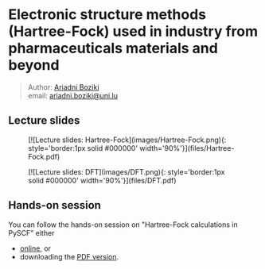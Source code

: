 # Electronic structure methods (Hartree-Fock) used in industry from pharmaceuticals materials and beyond

> Author: [Ariadni Boziki](https://www.uni.lu/fstm-en/people/ariadni-boziki/)<br>
> email: [ariadni.boziki@uni.lu](mailto:ariadni.boziki@uni.lu)

## Lecture slides

<figure markdown>
[![Lecture slides: Hartree-Fock](images/Hartree-Fock.png){: style='border:1px solid #000000' width='90%'}](files/Hartree-Fock.pdf)
<figcaption></figcaption>
</figure>

<figure markdown>
[![Lecture slides: DFT](images/DFT.png){: style='border:1px solid #000000' width='90%'}](files/DFT.pdf)
<figcaption></figcaption>
</figure>

## Hands-on session

You can follow the hands-on session on "Hartree-Fock calculations in PySCF" either

- [online](Hartree-Fock_in_PySCF), or
- downloading the [PDF version](files/Hartree_Fock_Hands_on.pdf).
